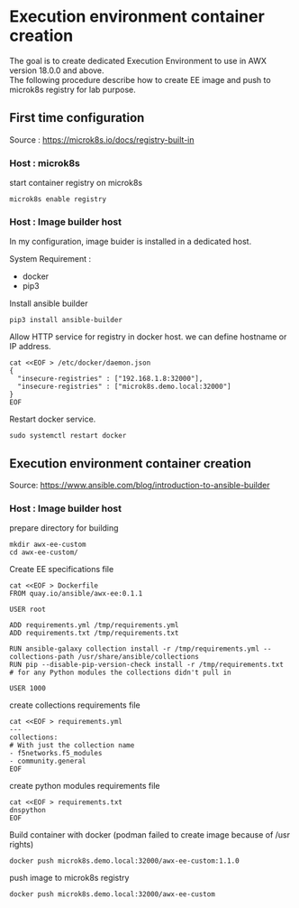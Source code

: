 # Execution environment container creation
The goal is to create dedicated Execution Environment to use in AWX version 18.0.0 and above.  
The following procedure describe how to create EE image and push to microk8s registry for lab purpose.

## First time configuration
Source : https://microk8s.io/docs/registry-built-in
### **Host : microk8s**
start container registry on microk8s
```
microk8s enable registry
```

### **Host : Image builder host**
In my configuration, image buider is installed in a dedicated host.

System Requirement :
- docker
- pip3

Install ansible builder
```
pip3 install ansible-builder
```

Allow HTTP service for registry in docker host. we can define hostname or IP address.
```
cat <<EOF > /etc/docker/daemon.json
{
  "insecure-registries" : ["192.168.1.8:32000"],
  "insecure-registries" : ["microk8s.demo.local:32000"]
}
EOF
```

Restart docker service.
```
sudo systemctl restart docker
```

## Execution environment container creation
Source: https://www.ansible.com/blog/introduction-to-ansible-builder
### **Host : Image builder host**
prepare directory for building
```
mkdir awx-ee-custom
cd awx-ee-custom/
```
Create EE specifications file
```
cat <<EOF > Dockerfile
FROM quay.io/ansible/awx-ee:0.1.1

USER root

ADD requirements.yml /tmp/requirements.yml
ADD requirements.txt /tmp/requirements.txt

RUN ansible-galaxy collection install -r /tmp/requirements.yml --collections-path /usr/share/ansible/collections
RUN pip --disable-pip-version-check install -r /tmp/requirements.txt  # for any Python modules the collections didn't pull in

USER 1000
```
create collections requirements file
```
cat <<EOF > requirements.yml
---
collections:
# With just the collection name
- f5networks.f5_modules
- community.general
EOF
```

create python modules requirements file
```
cat <<EOF > requirements.txt
dnspython
EOF
```

Build container with docker (podman failed to create image because of /usr rights)
```
docker push microk8s.demo.local:32000/awx-ee-custom:1.1.0
```

push image to microk8s registry
```
docker push microk8s.demo.local:32000/awx-ee-custom
```
